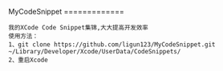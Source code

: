 MyCodeSnippet
    =============

    我的XCode Code Snippet集锦,大大提高开发效率
    使用方法：
    1、git clone https://github.com/ligun123/MyCodeSnippet.git ~/Library/Developer/Xcode/UserData/CodeSnippets/
    2、重启Xcode
